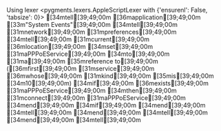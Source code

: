 Using lexer <pygments.lexers.AppleScriptLexer with {'ensurenl': False, 'tabsize': 0}>
[34mtell[39;49;00m [36mapplication[39;49;00m [33m"System Events"[39;49;00m
    [34mtell[39;49;00m [31mnetwork[39;49;00m [31mpreferences[39;49;00m
        [34mtell[39;49;00m [31mcurrent[39;49;00m [36mlocation[39;49;00m
            [34mset[39;49;00m [31maPPPoEService[39;49;00m [34mto[39;49;00m [31ma[39;49;00m [35mreference to[39;49;00m ([36mfirst[39;49;00m [31mservice[39;49;00m [36mwhose[39;49;00m [31mkind[39;49;00m [35mis[39;49;00m [34m10[39;49;00m)
            [34mif[39;49;00m [36mexists[39;49;00m [31maPPPoEService[39;49;00m [34mthen[39;49;00m
                [31mconnect[39;49;00m [31maPPPoEService[39;49;00m
            [34mend[39;49;00m [34mif[39;49;00m
        [34mend[39;49;00m [34mtell[39;49;00m
    [34mend[39;49;00m [34mtell[39;49;00m
[34mend[39;49;00m [34mtell[39;49;00m
